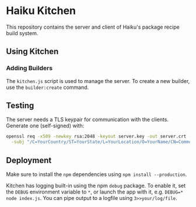 Haiku Kitchen
==========================
This repository contains the server and client of Haiku's package recipe build
system.

## Using Kitchen
### Adding Builders
The `kitchen.js` script is used to manage the server. To create a new builder,
use the `builder:create` command.

## Testing
The server needs a TLS keypair for communication with the clients. Generate one
(self-signed) with:
```bash
openssl req -x509 -newkey rsa:2048 -keyout server.key -out server.crt -nodes \
  -subj "/C=YourCountry/ST=YourState/L=YourLocation/O=YourName/CN=CommonName"
```

## Deployment
Make sure to install the `npm` dependencies using `npm install --production`.

Kitchen has logging built-in using the npm `debug` package. To enable it,
set the `DEBUG` environment variable to `*`, or launch the app with it,
e.g. `DEBUG=* node index.js`. You can pipe output to a logfile using
`3>>your/log/file`.
